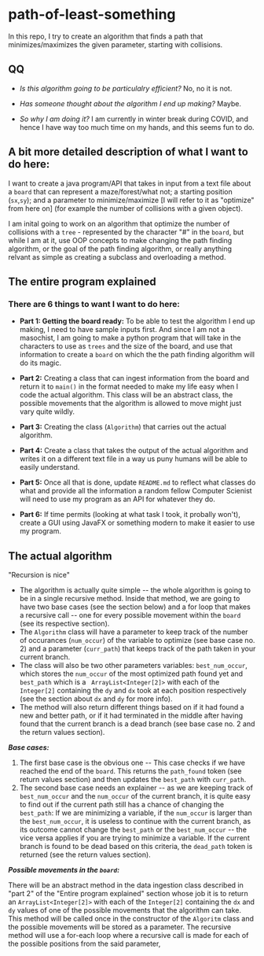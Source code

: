# path-of-least-something
In this repo, I try to create an algorithm that finds a path that minimizes/maximizes the given parameter, starting with collisions.

## QQ ##
- _Is this algorithm going to be particulalry efficient?_ No, no it is not.

- _Has someone thought about the algorithm I end up making?_ Maybe.

- _So why I am doing it?_ I am currently in winter break during COVID, and hence I have way too much time on my hands, and this seems fun to do.

## A bit more detailed description of what I want to do here: ##

I want to create a java program/API that takes in input from a text file about a `board` that can represent a maze/forest/what not; a starting position (`sx`,`sy`); and a parameter to minimize/maximize [I will refer to it as "optimize" from here on] (for example the number of collisions with a given object).

I am inital going to work on an algorithm that optimize the number of collisions with a `tree` - represented by the character "#" in the `board`, but while I am at it, use OOP concepts to make changing the path finding algorithm, or the goal of the path finding algorithm, or really anything relvant as simple as creating a subclass and overloading a method.

## The entire program explained ##
### There are 6 things to want I want to do here:

- __Part 1: Getting the board ready:__
  To be able to test the algorithm I end up making, I need to have sample inputs first. And since I am not a masochist, I am going to make a python program that will take in the characters to use as `trees` and the size of the board, and use that information to create a `board` on which the the path finding algorithm will do its magic.
 
- __Part 2:__ Creating a class that can ingest information from the board and return it to `main()` in the format needed to make my life easy when I code the actual algorithm.
  This class will be an abstract class, the possible movements that the algorithm is allowed to move might just vary quite wildly.

- __Part 3:__ Creating the class (`Algorithm`) that carries out the actual algorithm.

- __Part 4:__ Create a class that takes the output of the actual algorithm and writes it on a different text file in a way us puny humans will be able to easily understand.

- __Part 5:__ Once all that is done, update `README.md` to reflect what classes do what and provide all the information a random fellow Computer Scienist will need to use my program as an API for whatever they do.

- __Part 6:__ If time permits (looking at what task I took, it probally won't), create a GUI using JavaFX or something modern to make it easier to use my program.

## The actual algorithm ##

"Recursion is nice"

- The algorithm is actually quite simple -- the whole algorithm is going to be in a single recursive method. Inside that method, we are going to have two base cases (see the section below) and a for loop that makes a recursive call -- one for every possible movement within the `board` (see its respective section). 
- The `Algorithm` class will have a parameter to keep track of the number of occurances (`num_occur`) of the variable to optimize (see base case no. 2) and a parameter (`curr_path`) that keeps track of the path taken in your current branch. 
- The class will also be two other parameters variables: `best_num_occur`, which stores the `num_occur` of the most optimized path found yet and `best_path` which is a ` ArrayList<Integer[2]>` with each of the `Integer[2]` containing the `dy` and `dx` took at each position respectively (see the section about `dx` and `dy` for more info).
- The method will also return different things based on if it had found a new and better path, or if it had terminated in the middle after having found that the current branch is a dead branch (see base case no. 2 and the return values section). 

___Base cases:___

1.  The first base case is the obvious one -- This case checks if we have reached the end of the `board`. This returns the `path_found` token (see return values section) and then updates the `best_path` with `curr_path`.
2.  The second base case needs an explainer -- as we are keeping track of `best_num_occur` and the `num_occur` of the current branch, it is quite easy to find out if the current path still has a chance of changing the `best_path`: If we are minimizing a variable, if the `num_occur` is larger than the `best_num_occur`, it is useless to continue with the current branch, as its outcome cannot change the `best_path` or the `best_num_occur` -- the vice versa applies if you are trying to minimize a variable. If the current branch is found to be dead based on this criteria, the `dead_path` token is returned (see the return values section).

___Possible movements in the `board`:___

There will be an abstract method in the data ingestion class described in "part 2" of the "Entire program explained" section whose job it is to return an `ArrayList<Integer[2]>` with each of the `Integer[2]` containing the `dx` and `dy` values of one of the possible movements that the algorithm can take. This method will be called once in the constructor of the `Algoritm` class and the possible movements will be stored as a parameter. The recursive method will use a for-each loop where a recursive call is made for each of the possible positions from the said parameter,


